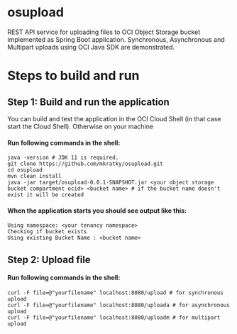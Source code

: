 # osupload
REST API service for uploading files to OCI Object Storage bucket implemented as Spring Boot application. 
Synchronous, Asynchronous and Multipart uploads using OCI Java SDK are demonstrated.

# Steps to build and run

## Step 1: Build and run the application
You can build and test the application in the OCI Cloud Shell (in that case start the Cloud Shell).
Otherwise on your machine
  #### Run following commands in the shell:
    java -version # JDK 11 is required. 
    git clone https://github.com/mkratky/osupload.git
    cd osupload
    mvn clean install
    java -jar target/osupload-0.0.1-SNAPSHOT.jar <your object storage bucket compartment ocid> <bucket name> # if the bucket name doesn't exist it will be created

#### When the application starts you should see output like this:
    Using namespace: <your tenancy namespace>
    Checking if bucket exists
    Using existing Bucket Name : <bucket name>

## Step 2: Upload file
  #### Run following commands in the shell:
    curl -F file=@"yourfilename" localhost:8080/upload # for synchronous upload
    curl -F file=@"yourfilename" localhost:8080/uploada # for asynchronous upload
    curl -F file=@"yourfilename" localhost:8080/uploadm # for multipart upload
